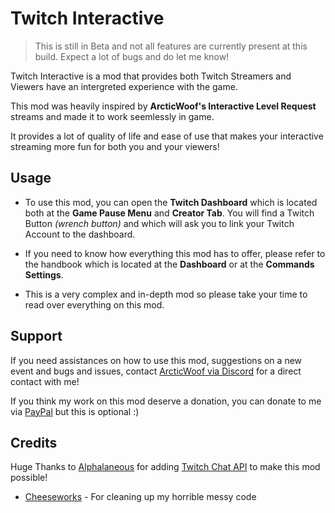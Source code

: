 # Twitch Interactive

> <cy>This is still in Beta and not all features are currently present at this build. Expect a lot of bugs and do let me know!</cy>

<cp>Twitch Interactive</cp> is a mod that provides both <cp>Twitch Streamers and Viewers</cp> have an <cl>intergreted experience</cl> with the game.

This mod was heavily inspired by **ArcticWoof's Interactive Level Request** streams and made it to work seemlessly in game.

It provides a lot of quality of life and ease of use that makes your interactive streaming more fun for both you and your viewers!
## Usage
- To use this mod, you can open the <cp>**Twitch Dashboard**</cp> which is located both at the **Game Pause Menu** and **Creator Tab**. You will find a <cp>Twitch Button</cp> *(wrench button)* and which will ask you to link your Twitch Account to the dashboard.

- If you need to know how everything this mod has to offer, please refer to the handbook which is located at the **Dashboard** or at the **Commands Settings**.

- This is a <cr>very complex and in-depth mod</cr> so please take your time to read over everything on this mod.
## Support
If you need assistances on how to use this mod, suggestions on a new event and bugs and issues, contact [ArcticWoof via Discord](https://discord.gg/gXcppxTNxC) for a direct contact with me!

If you think my work on this mod deserve a donation, you can donate to me via [PayPal](https://www.paypal.com/donate/?business=payment%40arcticwoof.com.au&item_name=Project+Donation%2FFunds&currency_code=AUD) but this is optional :)
## Credits
Huge Thanks to [Alphalaneous](https://gdbrowser.com/u/1139015) for adding [Twitch Chat API](https://geode-sdk.org/mods/alphalaneous.twitch_chat_api) to make this mod possible!
- [Cheeseworks](https://gdbrowser.com/u/6408873) - For cleaning up my horrible messy code
